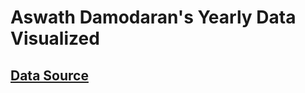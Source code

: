 # Aswath Damodaran's Yearly Data Visualized

## [Data Source](people.stern.nyu.edu/adamodar/New_Home_Page/datacurrent.html)
